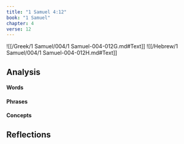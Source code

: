 ```yaml
---
title: "1 Samuel 4:12"
book: "1 Samuel"
chapter: 4
verse: 12
---
```

![[/Greek/1 Samuel/004/1 Samuel-004-012G.md#Text]]
![[/Hebrew/1 Samuel/004/1 Samuel-004-012H.md#Text]]

## Analysis

#### Words

#### Phrases

#### Concepts

## Reflections
